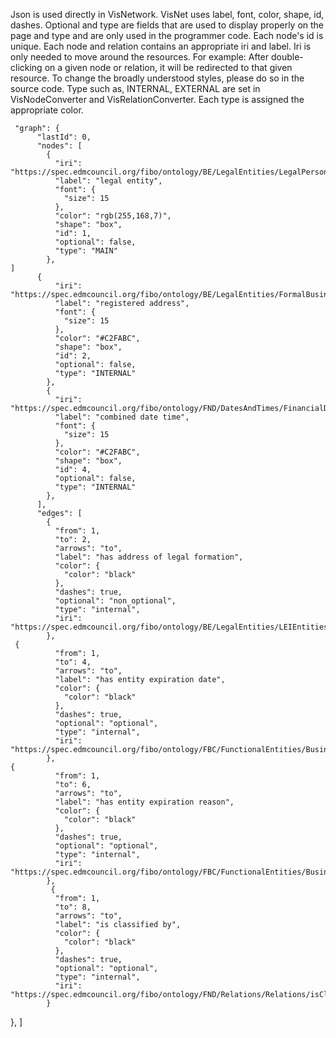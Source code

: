 Json is used directly in VisNetwork.
VisNet uses label, font, color, shape, id, dashes. 
Optional and type are fields that are used to display properly on the page and type and are only used in the programmer code.
Each node's id is unique.
Each node and relation contains an appropriate iri and label.
Iri is only needed to move around the resources. For example:
After double-clicking on a given node or relation, it will be redirected to that given resource.
To change the broadly understood styles, please do so in the source code. 
Type such as, INTERNAL, EXTERNAL are set in VisNodeConverter and VisRelationConverter. 
Each type is assigned the appropriate color.        

     "graph": {
          "lastId": 0,
          "nodes": [
            {
              "iri": "https://spec.edmcouncil.org/fibo/ontology/BE/LegalEntities/LegalPersons/LegalEntity",
              "label": "legal entity",
              "font": {
                "size": 15
              },
              "color": "rgb(255,168,7)",
              "shape": "box",
              "id": 1,
              "optional": false,
              "type": "MAIN"
            },
    ]
          {
              "iri": "https://spec.edmcouncil.org/fibo/ontology/BE/LegalEntities/FormalBusinessOrganizations/RegisteredAddress",
              "label": "registered address",
              "font": {
                "size": 15
              },
              "color": "#C2FABC",
              "shape": "box",
              "id": 2,
              "optional": false,
              "type": "INTERNAL"
            },
            {
              "iri": "https://spec.edmcouncil.org/fibo/ontology/FND/DatesAndTimes/FinancialDates/CombinedDateTime",
              "label": "combined date time",
              "font": {
                "size": 15
              },
              "color": "#C2FABC",
              "shape": "box",
              "id": 4,
              "optional": false,
              "type": "INTERNAL"
            },
          ],
          "edges": [
            {
              "from": 1,
              "to": 2,
              "arrows": "to",
              "label": "has address of legal formation",
              "color": {
                "color": "black"
              },
              "dashes": true,
              "optional": "non_optional",
              "type": "internal",
              "iri": "https://spec.edmcouncil.org/fibo/ontology/BE/LegalEntities/LEIEntities/hasAddressOfLegalFormation"
            },
     {
              "from": 1,
              "to": 4,
              "arrows": "to",
              "label": "has entity expiration date",
              "color": {
                "color": "black"
              },
              "dashes": true,
              "optional": "optional",
              "type": "internal",
              "iri": "https://spec.edmcouncil.org/fibo/ontology/FBC/FunctionalEntities/BusinessRegistries/hasEntityExpirationDate"
            },
    {
              "from": 1,
              "to": 6,
              "arrows": "to",
              "label": "has entity expiration reason",
              "color": {
                "color": "black"
              },
              "dashes": true,
              "optional": "optional",
              "type": "internal",
              "iri": "https://spec.edmcouncil.org/fibo/ontology/FBC/FunctionalEntities/BusinessRegistries/hasEntityExpirationReason"
            },
             {
              "from": 1,
              "to": 8,
              "arrows": "to",
              "label": "is classified by",
              "color": {
                "color": "black"
              },
              "dashes": true,
              "optional": "optional",
              "type": "internal",
              "iri": "https://spec.edmcouncil.org/fibo/ontology/FND/Relations/Relations/isClassifiedBy"
            }
},
          ]
